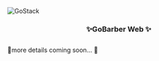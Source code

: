<img alt="GoStack" src="https://storage.googleapis.com/golden-wind/bootcamp-gostack/header-desafios.png" />

<h3 align="center">
  ✨GoBarber Web ✨
</h3>

##

🚧more details coming soon... 🚧
